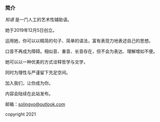 

### 简介
_知语_ 是一门人工的艺术性辅助语。

她于2019年12月5日创立。

运用她，你可以以精简的句子、简单的语法，富有表现力地表述自己的思想。

口音不再成为障碍。相似音、重音、长音存在，但不会为表达、理解增如不便。

她可以以一种优美的方式诠释哲学与文学，

同时为理性与严谨留下充足空间。

加入我们，让你成为你。

内容会陆续在此站发布。

邮箱：solingvo@outlook.com 

copyright 2021

